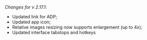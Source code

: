 _Changes for v 2.17.1_:
- Updated link for ADP;
- Updated app icon;
- Relative images resizing now supports enlargement (up to 4x);
- Updated interface tabstops and hotkeys

